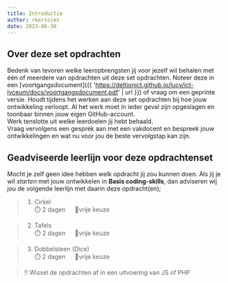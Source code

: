 ```yaml
---
title: Introductie
author: rkerssies
date: 2023-06-30
---
```


## Over deze set opdrachten
Bedenk van tevoren welke leeropbrengsten jij voor jezelf wil behalen met één of meerdere van opdrachten
uit deze set opdrachten. Noteer deze in een [voortgangsdocument]({{ 'https://deltionict.github.io/lucy/ict-lyceum/docs/voortgangsdocument.pdf' | url }})
of vraag om een geprinte versie. Houdt tijdens het werken aan deze set opdrachten bij hoe jouw ontwikkeling verloopt.
Al het werk moet in ieder geval zijn opgeslagen en toonbaar binnen jouw eigen GitHub-account.   
Werk tenslotte uit welke leerdoelen jij hebt behaald. <br>
Vraag vervolgens een gesprek aan met een vakdocent en bespreek jouw ontwikkelingen en wat nu voor jou de beste vervolgstap kan zijn.

## Geadviseerde leerlijn voor deze opdrachtenset
Mocht je zelf geen idee hebben welk opdracht jij zou kunnen doen.
Als jij je wil *starten* met jouw ontwikkelen in **Basis coding-skills**,
dan adviseren wij jou de volgende leerlijn met daarin deze opdracht(en);
> 1.  Cirkel<br>
> ⏱️ 2 dagen &emsp; 🪽vrije keuze

> 2. Tafels<br>
> ⏱️ 2 dagen &emsp; 🪽vrije keuze

> 3. Dobbelsteen (Dice)<br>
> ⏱️ 2 dagen &emsp; 🪽vrije keuze

> ‼️ Wissel de opdrachten af in een uitvoering van JS of PHP

